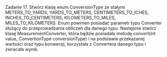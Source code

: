 Zadanie 17.
Stwórz klasę enum ConversionType ze stałymi METERS_TO_YARDS, YARDS_TO_METERS,
CENTIMETERS_TO_ICHES, INCHES_TO_CENTIMETERS, KILOMETERS_TO_MILES, MILES_TO_KILOMETERS.
Enum powinien posiadać parametr typu Converter służący do przeprowadzania obliczeń dla danego typu.
Następnie stwórz klasę MeasurementConverter, która będzie posiadała metodę convert(int value,
ConvertionType conversionType) i na podstawie przekazanej wartości oraz typu konwersji, korzystała z
Convertera danego typu i zwracała wynik.